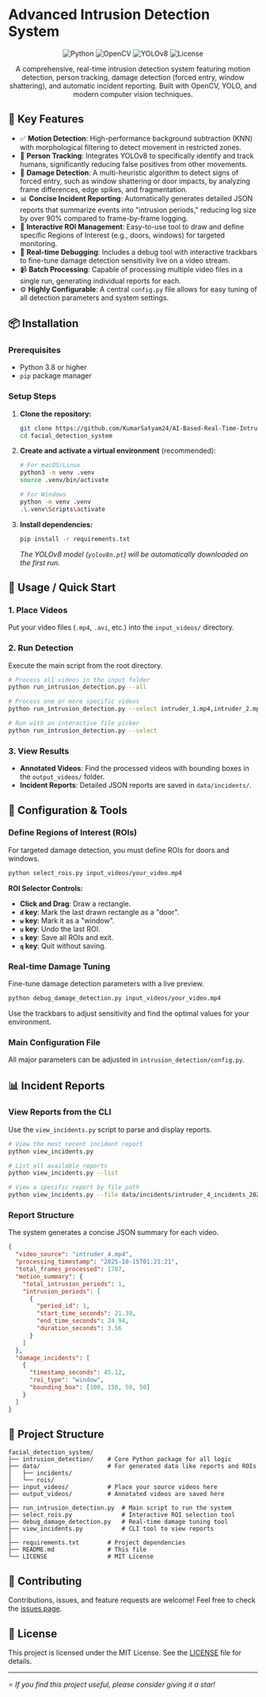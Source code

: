 # Advanced Intrusion Detection System

<p align="center">
  <img src="https://img.shields.io/badge/Python-3.8+-blue.svg" alt="Python">
  <img src="https://img.shields.io/badge/OpenCV-4.5+-green.svg" alt="OpenCV">
  <img src="https://img.shields.io/badge/YOLOv8-Ready-purple.svg" alt="YOLOv8">
  <img src="https://img.shields.io/badge/License-MIT-blue.svg" alt="License">
</p>

<p align="center">
  A comprehensive, real-time intrusion detection system featuring motion detection, person tracking, damage detection (forced entry, window shattering), and automatic incident reporting. Built with OpenCV, YOLO, and modern computer vision techniques.
</p>

<!-- 
<p align="center">
  <img src="docs/demo.gif" width="80%">
</p>
-->

## 🌟 Key Features

- ✅ **Motion Detection**: High-performance background subtraction (KNN) with morphological filtering to detect movement in restricted zones.
- 👤 **Person Tracking**: Integrates YOLOv8 to specifically identify and track humans, significantly reducing false positives from other movements.
- 🚪 **Damage Detection**: A multi-heuristic algorithm to detect signs of forced entry, such as window shattering or door impacts, by analyzing frame differences, edge spikes, and fragmentation.
- 📊 **Concise Incident Reporting**: Automatically generates detailed JSON reports that summarize events into "intrusion periods," reducing log size by over 90% compared to frame-by-frame logging.
- 🎯 **Interactive ROI Management**: Easy-to-use tool to draw and define specific Regions of Interest (e.g., doors, windows) for targeted monitoring.
- 🔧 **Real-time Debugging**: Includes a debug tool with interactive trackbars to fine-tune damage detection sensitivity live on a video stream.
- 📹 **Batch Processing**: Capable of processing multiple video files in a single run, generating individual reports for each.
- ⚙️ **Highly Configurable**: A central `config.py` file allows for easy tuning of all detection parameters and system settings.

## 📦 Installation

### Prerequisites
- Python 3.8 or higher
- `pip` package manager

### Setup Steps

1.  **Clone the repository:**
    ```bash
    git clone https://github.com/KumarSatyam24/AI-Based-Real-Time-Intruder-Detection-System-Using-Face-Recognition-and-Telegram-Alerts.git
    cd facial_detection_system
    ```

2.  **Create and activate a virtual environment** (recommended):
    ```bash
    # For macOS/Linux
    python3 -m venv .venv
    source .venv/bin/activate

    # For Windows
    python -m venv .venv
    .\.venv\Scripts\activate
    ```

3.  **Install dependencies:**
    ```bash
    pip install -r requirements.txt
    ```
    *The YOLOv8 model (`yolov8n.pt`) will be automatically downloaded on the first run.*

## 🚀 Usage / Quick Start

### 1. Place Videos
Put your video files (`.mp4`, `.avi`, etc.) into the `input_videos/` directory.

### 2. Run Detection
Execute the main script from the root directory.

```bash
# Process all videos in the input folder
python run_intrusion_detection.py --all

# Process one or more specific videos
python run_intrusion_detection.py --select intruder_1.mp4,intruder_2.mp4

# Run with an interactive file picker
python run_intrusion_detection.py --select
```

### 3. View Results
-   **Annotated Videos**: Find the processed videos with bounding boxes in the `output_videos/` folder.
-   **Incident Reports**: Detailed JSON reports are saved in `data/incidents/`.

## 🔧 Configuration & Tools

### Define Regions of Interest (ROIs)
For targeted damage detection, you must define ROIs for doors and windows.

```bash
python select_rois.py input_videos/your_video.mp4
```
**ROI Selector Controls:**
-   **Click and Drag**: Draw a rectangle.
-   **`d` key**: Mark the last drawn rectangle as a "door".
-   **`w` key**: Mark it as a "window".
-   **`u` key**: Undo the last ROI.
-   **`s` key**: Save all ROIs and exit.
-   **`q` key**: Quit without saving.

### Real-time Damage Tuning
Fine-tune damage detection parameters with a live preview.

```bash
python debug_damage_detection.py input_videos/your_video.mp4
```
Use the trackbars to adjust sensitivity and find the optimal values for your environment.

### Main Configuration File
All major parameters can be adjusted in `intrusion_detection/config.py`.

## 📊 Incident Reports

### View Reports from the CLI
Use the `view_incidents.py` script to parse and display reports.

```bash
# View the most recent incident report
python view_incidents.py

# List all available reports
python view_incidents.py --list

# View a specific report by file path
python view_incidents.py --file data/incidents/intruder_4_incidents_20251015_012121.json
```

### Report Structure
The system generates a concise JSON summary for each video.

```json
{
  "video_source": "intruder_4.mp4",
  "processing_timestamp": "2025-10-15T01:21:21",
  "total_frames_processed": 1787,
  "motion_summary": {
    "total_intrusion_periods": 1,
    "intrusion_periods": [
      {
        "period_id": 1,
        "start_time_seconds": 21.39,
        "end_time_seconds": 24.94,
        "duration_seconds": 3.56
      }
    ]
  },
  "damage_incidents": [
    {
      "timestamp_seconds": 45.12,
      "roi_type": "window",
      "bounding_box": [100, 150, 50, 50]
    }
  ]
}
```

## 📁 Project Structure

```
facial_detection_system/
├── intrusion_detection/    # Core Python package for all logic
├── data/                   # For generated data like reports and ROIs
│   ├── incidents/
│   └── rois/
├── input_videos/           # Place your source videos here
├── output_videos/          # Annotated videos are saved here
│
├── run_intrusion_detection.py  # Main script to run the system
├── select_rois.py              # Interactive ROI selection tool
├── debug_damage_detection.py   # Real-time damage tuning tool
├── view_incidents.py           # CLI tool to view reports
│
├── requirements.txt        # Project dependencies
├── README.md               # This file
└── LICENSE                 # MIT License
```

## 🤝 Contributing
Contributions, issues, and feature requests are welcome! Feel free to check the [issues page](https://github.com/KumarSatyam24/AI-Based-Real-Time-Intruder-Detection-System-Using-Face-Recognition-and-Telegram-Alerts/issues).

## 📝 License
This project is licensed under the MIT License. See the [LICENSE](LICENSE) file for details.

---
⭐ *If you find this project useful, please consider giving it a star!*
